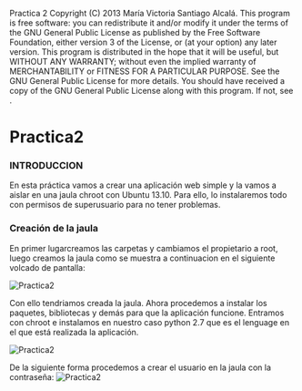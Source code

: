 Practica 2 Copyright (C) 2013 María Victoria Santiago Alcalá. This program is free software: you can redistribute it and/or modify it under the terms of the GNU General Public License as published by the Free Software Foundation, either version 3 of the License, or (at your option) any later version. This program is distributed in the hope that it will be useful, but WITHOUT ANY WARRANTY; without even the implied warranty of MERCHANTABILITY or FITNESS FOR A PARTICULAR PURPOSE. See the GNU General Public License for more details. You should have received a copy of the GNU General Public License along with this program. If not, see .

Practica2
=========
### INTRODUCCION
En esta práctica vamos a crear una aplicación web simple y la vamos a aislar en una jaula chroot con Ubuntu 13.10.
Para ello, lo instalaremos todo con permisos de superusuario para no tener problemas.

### Creación de la jaula
En primer lugarcreamos las carpetas y cambiamos el propietario a root, luego creamos la jaula como se muestra a continuacion en el siguiente volcado de pantalla:

![Practica2](https://dl.dropbox.com/s/qwjy488qmrzglq7/pract2IV.png)

Con ello tendriamos creada la jaula. Ahora procedemos a instalar los paquetes, bibliotecas y demás para que la aplicación funcione.
Entramos con chroot e instalamos en nuestro caso python 2.7 que es el lenguage en el que está realizada la aplicación.

![Practica2](https://dl.dropbox.com/s/b1kg8k3ijwy7qu2/p2iv1.png)


De la siguiente forma procedemos a crear el usuario en la jaula con la contraseña:
![Practica2](https://dl.dropbox.com/s/uc17zky8008baup/user.png)
